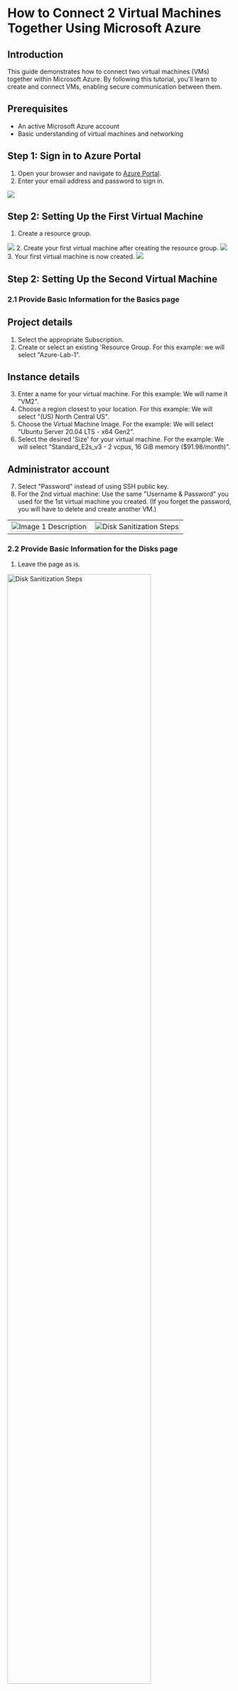 # How to Connect 2 Virtual Machines Together Using Microsoft Azure

## Introduction
This guide demonstrates how to connect two virtual machines (VMs) together within Microsoft Azure. By following this tutorial, you'll learn to create and connect VMs, enabling secure communication between them.

## Prerequisites
- An active Microsoft Azure account
- Basic understanding of virtual machines and networking

## Step 1: Sign in to Azure Portal
1. Open your browser and navigate to [Azure Portal](https://portal.azure.com).
2. Enter your email address and password to sign in.
<img src="https://i.imgur.com/ExNiOVz.png"/>

## Step 2: Setting Up the First Virtual Machine
1. Create a resource group.
<img src="https://i.imgur.com/DZiwlcD.png"/>
2. Create your first virtual machine after creating the resource group.
<img src="https://i.imgur.com/0TPmNH6.png"/>
3. Your first virtual machine is now created.
<img src="https://i.imgur.com/Rc8GLM8.png"/>

## Step 2: Setting Up the Second Virtual Machine
### 2.1 Provide Basic Information for the Basics page
## Project details 
1. Select the appropriate Subscription.
2. Create or select an existing 'Resource Group. For this example: we will select "Azure-Lab-1".
## Instance details
3. Enter a name for your virtual machine. For this example: We will name it "VM2".
4. Choose a region closest to your location. For this example: We will select "(US) North Central US".
5. Choose the Virtual Machine Image. For the example: We will select "Ubuntu Server 20.04 LTS - x64 Gen2".
6.  Select the desired 'Size' for your virtual machine. For the example: We will select "Standard_E2s_v3 - 2 vcpus, 16 GiB memory ($91.98/month)".
## Administrator account
7. Select "Password" instead of using SSH public key.
8. For the 2nd virtual machine: Use the same "Username & Password" you used for the 1st virtual machine you created. (If you forget the password, you will have to delete and create another VM.)
<table>
<tr>
<td>
<img src="https://i.imgur.com/2Whx8Eu.png" alt="Image 1 Description" width="100%"/>
</td>
<td>
<img src="https://i.imgur.com/yyJH46c.png" alt="Disk Sanitization Steps" width="100%"/>
</td>
</tr>
</table>

### 2.2 Provide Basic Information for the Disks page
1. Leave the page as is.
<img src="https://i.imgur.com/iLT6u9s.png" height="80%" width="80%" alt="Disk Sanitization Steps"/>

### 2.3 Provide Basic Information for the Networking page
1. Verify the Networking page then leave as is.
<img src="https://i.imgur.com/Xg5EZXc.png" height="80%" width="80%" alt="Disk Sanitization Steps"/>

### 2.4 Review & Create a Virtual Machine
1. Once it starts validating the information to see if everything is clear, you will see "Validation Passed" on the left side of the screen. Then you can proceed to create the virtual machine.
<img src="https://i.imgur.com/vOe7RQS.png" height="80%" width="80%" alt="Disk Sanitization Steps"/>
2. Once you click the "Create button", you will see "Your deployment is complete". That is when your virtual machine will be created.
<img src="https://i.imgur.com/s8Y5l1Y.png" height="80%" width="80%" alt="Disk Sanitization Steps"/>
3. Search and click on "Virtual Machines" from the search bar to look for the VM you created.
<img src="https://i.imgur.com/3HLNBB6.png" width="80%" alt="Disk Sanitization Steps"/>
4. The Virtual machine is now created.
<img src="https://i.imgur.com/W2RK5vs.png" height="80%" width="80%" alt="Disk Sanitization Steps"/>

## Step 3: Configuring Networking Between VMs

### 3.1 Creating Virtual Network
1. In Azure portal, navigate to 'Virtual networks' > 'Add.'
2. Configure the virtual network settings, ensuring it matches the virtual network of the VMs.
3. Click 'Create.'

### 3.2 Configuring Subnets
1. Within the virtual network, navigate to 'Subnets' > 'Add.'
2. Configure the subnet settings to enable communication between the VMs.
3. Click 'Create.'

### 3.3 Connecting VMs
1. In the virtual network settings, navigate to 'Peerings.'
2. Configure the peering settings to connect the two VMs.
3. Validate the connection between the VMs.

## Step 4: Testing the Connection
1. Connect to the first VM through SSH or Remote Desktop.
2. Use `ping` or other networking tools to test the connection to the second VM.

## Conclusion
You have successfully connected two virtual machines together in Microsoft Azure. This setup allows for secure communication between VMs and serves as a foundation for more complex networking scenarios.

## References
- [Microsoft Azure Virtual Networking Documentation](link-to-documentation)
